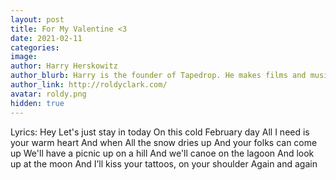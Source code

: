 ```yaml
---
layout: post
title: For My Valentine <3
date: 2021-02-11
categories:
image:
author: Harry Herskowitz
author_blurb: Harry is the founder of Tapedrop. He makes films and music under the alias Roldy Clark.
author_link: http://roldyclark.com/
avatar: roldy.png
hidden: true
---
```


Lyrics:
Hey
Let's just stay in today
On this cold February day
All I need is your warm heart
And when
All the snow dries up
And your folks can come up
We'll have a picnic up on a hill
And we'll canoe on the lagoon
And look up at the moon
And I’ll kiss your tattoos, on your shoulder
Again and again
